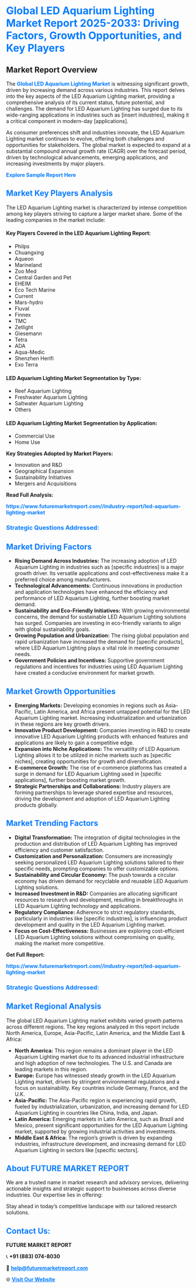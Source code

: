 <h1 style="color: #007BFF;">Global LED Aquarium Lighting Market Report 2025-2033: Driving Factors, Growth Opportunities, and Key Players</h1>

<section id="overview">
<h2>Market Report Overview</h2>
<p>The <a href="https://www.futuremarketreport.com//industry-report/led-aquarium-lighting-market" style="color: #007BFF; text-decoration: none;"><strong>Global LED Aquarium Lighting Market</strong></a> is witnessing significant growth, driven by increasing demand across various industries. This report delves into the key aspects of the LED Aquarium Lighting market, providing a comprehensive analysis of its current status, future potential, and challenges. The demand for LED Aquarium Lighting has surged due to its wide-ranging applications in industries such as [insert industries], making it a critical component in modern-day [applications].</p>
<p>As consumer preferences shift and industries innovate, the LED Aquarium Lighting market continues to evolve, offering both challenges and opportunities for stakeholders. The global market is expected to expand at a substantial compound annual growth rate (CAGR) over the forecast period, driven by technological advancements, emerging applications, and increasing investments by major players.</p>
</section>

<section id="overview">
<p><a href="https://www.futuremarketreport.com//request-sample/reportId=75607" style="color: #007BFF; text-decoration: none;"><strong>Explore Sample Report Here</strong></a></p>
</section>

<section id="key-players">
<h2 style="color: #007BFF;">Market Key Players Analysis</h2>
<p>The LED Aquarium Lighting market is characterized by intense competition among key players striving to capture a larger market share. Some of the leading companies in the market include:</p>
<h4>Key Players Covered in the LED Aquarium Lighting Report:</h4>
<ul><li>Philps</li><li>Chuangxing</li><li>Aqueon</li><li>Marineland</li><li>Zoo Med</li><li>Central Garden and Pet</li><li>EHEIM</li><li>Eco Tech Marine</li><li>Current</li><li>Mars-hydro</li><li>Fluval</li><li>Finnex</li><li>TMC</li><li>Zetlight</li><li>Giesemann</li><li>Tetra</li><li>ADA</li><li>Aqua-Medic</li><li>Shenzhen Herifi</li><li>Exo Terra</li></ul>
<h4>LED Aquarium Lighting Market Segmentation by Type:</h4>
<ul><li>Reef Aquarium Lighting</li><li>Freshwater Aquarium Lighting</li><li>Saltwater Aquarium Lighting</li><li>Others</li></ul>

<h4>LED Aquarium Lighting Market Segmentation by Application:</h4>
<ul><li>Commercial Use</li><li>Home Use</li></ul>
<p><strong>Key Strategies Adopted by Market Players:</strong></p>
<ul>
<li>Innovation and R&D</li>
<li>Geographical Expansion</li>
<li>Sustainability Initiatives</li>
<li>Mergers and Acquisitions</li>
</ul>
</section>

<section>
<p><strong>Read Full Analysis: </strong></p><a href="https://www.futuremarketreport.com//industry-report/led-aquarium-lighting-market" style="color: #007BFF; text-decoration: none;"><strong>https://www.futuremarketreport.com//industry-report/led-aquarium-lighting-market</strong></a>
<h3 style="color: #007BFF;">Strategic Questions Addressed:</h3>
</section>

<section id="driving-factors">
<h2 style="color: #007BFF;">Market Driving Factors</h2>
<ul>
<li><strong>Rising Demand Across Industries:</strong> The increasing adoption of LED Aquarium Lighting in industries such as [specific industries] is a major growth driver. Its versatile applications and cost-effectiveness make it a preferred choice among manufacturers.</li>
<li><strong>Technological Advancements:</strong> Continuous innovations in production and application technologies have enhanced the efficiency and performance of LED Aquarium Lighting, further boosting market demand.</li>
<li><strong>Sustainability and Eco-Friendly Initiatives:</strong> With growing environmental concerns, the demand for sustainable LED Aquarium Lighting solutions has surged. Companies are investing in eco-friendly variants to align with global sustainability goals.</li>
<li><strong>Growing Population and Urbanization:</strong> The rising global population and rapid urbanization have increased the demand for [specific products], where LED Aquarium Lighting plays a vital role in meeting consumer needs.</li>
<li><strong>Government Policies and Incentives:</strong> Supportive government regulations and incentives for industries using LED Aquarium Lighting have created a conducive environment for market growth.</li>
</ul>
</section>

<section id="growth-opportunities">
<h2 style="color: #007BFF;">Market Growth Opportunities</h2>
<ul>
<li><strong>Emerging Markets:</strong> Developing economies in regions such as Asia-Pacific, Latin America, and Africa present untapped potential for the LED Aquarium Lighting market. Increasing industrialization and urbanization in these regions are key growth drivers.</li>
<li><strong>Innovative Product Development:</strong> Companies investing in R&D to create innovative LED Aquarium Lighting products with enhanced features and applications are likely to gain a competitive edge.</li>
<li><strong>Expansion into Niche Applications:</strong> The versatility of LED Aquarium Lighting allows it to be utilized in niche markets such as [specific niches], creating opportunities for growth and diversification.</li>
<li><strong>E-commerce Growth:</strong> The rise of e-commerce platforms has created a surge in demand for LED Aquarium Lighting used in [specific applications], further boosting market growth.</li>
<li><strong>Strategic Partnerships and Collaborations:</strong> Industry players are forming partnerships to leverage shared expertise and resources, driving the development and adoption of LED Aquarium Lighting products globally.</li>
</ul>
</section>

<section id="trending-factors">
<h2 style="color: #007BFF;">Market Trending Factors</h2>
<ul>
<li><strong>Digital Transformation:</strong> The integration of digital technologies in the production and distribution of LED Aquarium Lighting has improved efficiency and customer satisfaction.</li>
<li><strong>Customization and Personalization:</strong> Consumers are increasingly seeking personalized LED Aquarium Lighting solutions tailored to their specific needs, prompting companies to offer customizable options.</li>
<li><strong>Sustainability and Circular Economy:</strong> The push towards a circular economy has driven demand for recyclable and reusable LED Aquarium Lighting solutions.</li>
<li><strong>Increased Investment in R&D:</strong> Companies are allocating significant resources to research and development, resulting in breakthroughs in LED Aquarium Lighting technology and applications.</li>
<li><strong>Regulatory Compliance:</strong> Adherence to strict regulatory standards, particularly in industries like [specific industries], is influencing product development and quality in the LED Aquarium Lighting market.</li>
<li><strong>Focus on Cost-Effectiveness:</strong> Businesses are exploring cost-efficient LED Aquarium Lighting solutions without compromising on quality, making the market more competitive.</li>
</ul>
</section>

<section>
<p><strong>Get Full Report: </strong></p><a href="https://www.futuremarketreport.com//industry-report/led-aquarium-lighting-market" style="color: #007BFF; text-decoration: none;"><strong>https://www.futuremarketreport.com//industry-report/led-aquarium-lighting-market</strong></a>
<h3 style="color: #007BFF;">Strategic Questions Addressed:</h3>
</section>


<section id="regional-analysis">
<h2 style="color: #007BFF;">Market Regional Analysis</h2>
<p>The global LED Aquarium Lighting market exhibits varied growth patterns across different regions. The key regions analyzed in this report include North America, Europe, Asia-Pacific, Latin America, and the Middle East & Africa:</p>
<ul>
<li><strong>North America:</strong> This region remains a dominant player in the LED Aquarium Lighting market due to its advanced industrial infrastructure and high adoption of new technologies. The U.S. and Canada are leading markets in this region.</li>
<li><strong>Europe:</strong> Europe has witnessed steady growth in the LED Aquarium Lighting market, driven by stringent environmental regulations and a focus on sustainability. Key countries include Germany, France, and the U.K.</li>
<li><strong>Asia-Pacific:</strong> The Asia-Pacific region is experiencing rapid growth, fueled by industrialization, urbanization, and increasing demand for LED Aquarium Lighting in countries like China, India, and Japan.</li>
<li><strong>Latin America:</strong> Emerging markets in Latin America, such as Brazil and Mexico, present significant opportunities for the LED Aquarium Lighting market, supported by growing industrial activities and investments.</li>
<li><strong>Middle East & Africa:</strong> The region’s growth is driven by expanding industries, infrastructure development, and increasing demand for LED Aquarium Lighting in sectors like [specific sectors].</li>
</ul>
</section>

<footer>
<h2 style="color: #007BFF;">About FUTURE MARKET REPORT</h2>
<p>We are a trusted name in market research and advisory services, delivering actionable insights and strategic support to businesses across diverse industries. Our expertise lies in offering:</p>

<p>Stay ahead in today’s competitive landscape with our tailored research solutions.</p>

<h2 style="color: #007BFF;">Contact Us:</h2>
<p><strong>FUTURE MARKET REPORT</strong></p>
<p>📞 <strong>+91 (883) 074-8030</strong></p>
<p>📧 <strong><a href="mailto:help@futuremarketreport.com" style="color: #007BFF;">help@futuremarketreport.com</a></strong></p>
<p>🌐 <strong><a href="https://www.futuremarketreport.com/" style="color: #007BFF;">Visit Our Website</a></strong></p>
</footer>